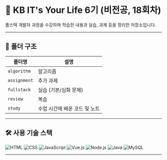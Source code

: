 # 📘 KB IT's Your Life 6기 (비전공, 18회차)

풀스택 개발자 과정을 수강하며 학습한 내용과 실습, 과제 등을 정리한 저장소입니다.

---

## 📁 폴더 구조

| 폴더명       | 설명                             |
|--------------|----------------------------------|
| `algorithm`  | 알고리즘                        |
| `assignment` | 추가 과제                      |
| `fullstack`  | 실습 (기본/심화 문제)          |
| `review`     | 복습                            |
| `study`      | 수업 시간에 배운 코드 및 노트    |

---

## 🛠️ 사용 기술 스택

![HTML](https://img.shields.io/badge/HTML5-E34F26?style=flat-square&logo=html5&logoColor=white)
![CSS](https://img.shields.io/badge/CSS3-1572B6?style=flat-square&logo=css3&logoColor=white)
![JavaScript](https://img.shields.io/badge/JavaScript-F7DF1E?style=flat-square&logo=javascript&logoColor=black)
![Vue.js](https://img.shields.io/badge/Vue.js-35495E?style=flat-square&logo=vue.js&logoColor=4FC08D)
![Node.js](https://img.shields.io/badge/Node.js-339933?style=flat-square&logo=node.js&logoColor=white)
![Java](https://img.shields.io/badge/Java-007396?style=flat-square&logo=java&logoColor=white)
![MySQL](https://img.shields.io/badge/MySQL-4479A1?style=flat-square&logo=mysql&logoColor=white)

---
